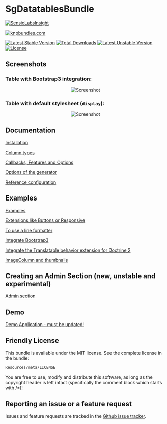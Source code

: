 # SgDatatablesBundle

[![SensioLabsInsight](https://insight.sensiolabs.com/projects/61803d08-17ab-4a69-ad13-6ec448762332/big.png)](https://insight.sensiolabs.com/projects/61803d08-17ab-4a69-ad13-6ec448762332)

[![knpbundles.com](http://knpbundles.com/stwe/DatatablesBundle/badge)](http://knpbundles.com/stwe/DatatablesBundle)

[![Latest Stable Version](https://poser.pugx.org/sg/datatablesbundle/v/stable)](https://packagist.org/packages/sg/datatablesbundle) [![Total Downloads](https://poser.pugx.org/sg/datatablesbundle/downloads)](https://packagist.org/packages/sg/datatablesbundle) [![Latest Unstable Version](https://poser.pugx.org/sg/datatablesbundle/v/unstable)](https://packagist.org/packages/sg/datatablesbundle) [![License](https://poser.pugx.org/sg/datatablesbundle/license)](https://packagist.org/packages/sg/datatablesbundle)

## Screenshots

### Table with Bootstrap3 integration: 

<div style="text-align:center"><img alt="Screenshot" src="https://github.com/stwe/DatatablesBundle/raw/master/Resources/images/bs3.jpg"></div>

### Table with default stylesheet (`display`): 

<div style="text-align:center"><img alt="Screenshot" src="https://github.com/stwe/DatatablesBundle/raw/master/Resources/images/display.jpg"></div>

## Documentation

[Installation](https://github.com/stwe/DatatablesBundle/blob/master/Resources/doc/installation.md)

[Column types](https://github.com/stwe/DatatablesBundle/blob/master/Resources/doc/columns.md)

[Callbacks, Features and Options](https://github.com/stwe/DatatablesBundle/blob/master/Resources/doc/options.md)

[Options of the generator](https://github.com/stwe/DatatablesBundle/blob/master/Resources/doc/generator.md)

[Reference configuration](https://github.com/stwe/DatatablesBundle/blob/master/Resources/doc/configuration.md)

## Examples

[Examples](https://github.com/stwe/DatatablesBundle/blob/master/Resources/doc/example.md)

[Extensions like Buttons or Responsive](https://github.com/stwe/DatatablesBundle/blob/master/Resources/doc/extensions.md)

[To use a line formatter](https://github.com/stwe/DatatablesBundle/blob/master/Resources/doc/lineFormatter.md)

[Integrate Bootstrap3](https://github.com/stwe/DatatablesBundle/blob/master/Resources/doc/bootstrap3.md)

[Integrate the Translatable behavior extension for Doctrine 2](https://github.com/stwe/DatatablesBundle/blob/master/Resources/doc/translatable.md)

[ImageColumn and thumbnails](https://github.com/stwe/DatatablesBundle/blob/master/Resources/doc/thumbs.md)

## Creating an Admin Section (new, unstable and experimental)

[Admin section](https://github.com/stwe/DatatablesBundle/blob/master/Resources/doc/admin.md)

## Demo

[Demo Application - must be updated!](https://github.com/stwe/dtbundle-demo)

## Friendly License

This bundle is available under the MIT license. See the complete license in the bundle:

    Resources/meta/LICENSE

You are free to use, modify and distribute this software, as long as the copyright header is left intact (specifically the comment block which starts with /*)!

## Reporting an issue or a feature request

Issues and feature requests are tracked in the [Github issue tracker](https://github.com/stwe/DatatablesBundle/issues).
